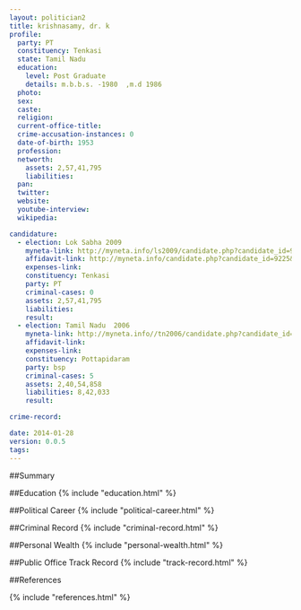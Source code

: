 ```yaml
---
layout: politician2
title: krishnasamy, dr. k
profile: 
  party: PT
  constituency: Tenkasi
  state: Tamil Nadu
  education: 
    level: Post Graduate
    details: m.b.b.s. -1980  ,m.d 1986
  photo: 
  sex: 
  caste: 
  religion: 
  current-office-title: 
  crime-accusation-instances: 0
  date-of-birth: 1953
  profession: 
  networth: 
    assets: 2,57,41,795
    liabilities: 
  pan: 
  twitter: 
  website: 
  youtube-interview: 
  wikipedia: 

candidature: 
  - election: Lok Sabha 2009
    myneta-link: http://myneta.info/ls2009/candidate.php?candidate_id=9225
    affidavit-link: http://myneta.info/candidate.php?candidate_id=9225&scan=original
    expenses-link: 
    constituency: Tenkasi 
    party: PT
    criminal-cases: 0
    assets: 2,57,41,795
    liabilities: 
    result:  
  - election: Tamil Nadu  2006
    myneta-link: http://myneta.info//tn2006/candidate.php?candidate_id=348
    affidavit-link: 
    expenses-link: 
    constituency: Pottapidaram 
    party: bsp
    criminal-cases: 5
    assets: 2,40,54,858
    liabilities: 8,42,033
    result:  

crime-record: 

date: 2014-01-28
version: 0.0.5
tags: 
---
```

##Summary


##Education
{% include "education.html" %}


##Political Career
{% include "political-career.html" %}


##Criminal Record
{% include "criminal-record.html" %}


##Personal Wealth
{% include "personal-wealth.html" %}


##Public Office Track Record
{% include "track-record.html" %}


##References


{% include "references.html" %}